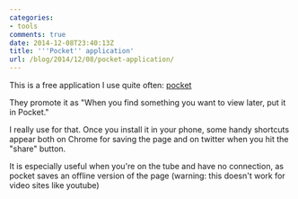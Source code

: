 ```yaml
---
categories:
- tools
comments: true
date: 2014-12-08T23:40:13Z
title: '''Pocket'' application'
url: /blog/2014/12/08/pocket-application/
---
```


This is a free application I use quite often: [pocket](http://getpocket.com/)

They promote it as "When you find something you want to view later, put it in Pocket."

I really use for that. Once you install it in your phone, some handy shortcuts appear both on Chrome for saving the page and on twitter when you hit the "share" button.

It is especially useful when you're on the tube and have no connection, as pocket saves an offline version of the page (warning: this doesn't work for video sites like youtube)